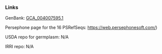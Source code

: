 ### Links
GenBank: [GCA_004007595.1](https://www.ncbi.nlm.nih.gov/assembly/GCA_004007595.1/)

Persephone page for the 16 PSRefSeqs: https://web.persephonesoft.com/)

USDA repo for germplasm: N/A

IRRI repo: N/A
